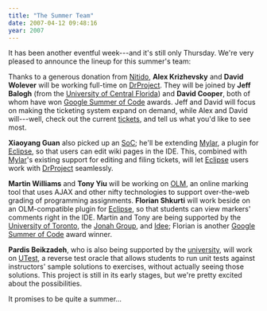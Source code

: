 ```yaml
---
title: "The Summer Team"
date: 2007-04-12 09:48:16
year: 2007
---
```

It has been another eventful week---and it's still only Thursday. We're very pleased to announce the lineup for this summer's team:

Thanks to a generous donation from <a href="http://www.nitido.com">Nitido</a>, <strong>Alex Krizhevsky</strong> and <strong>David Wolever</strong> will be working full-time on <a href="http://www.drproject.org">DrProject</a>.  They will be joined by <strong>Jeff Balogh</strong> (from the <a href="http://www.ucf.edu/">University of Central Florida</a>) and <strong>David Cooper</strong>, both of whom have won <a href="http://code.google.com/soc/">Google Summer of Code</a> awards. Jeff and David will focus on making the ticketing system expand on demand, while Alex and David will---well, check out the current <a href="https://www.drproject.org/DrProject/query">tickets</a>, and tell us what you'd like to see most.

<strong>Xiaoyang Guan</strong> also picked up an <a href="http://code.google.com/soc/">SoC</a>; he'll be extending <a href="http://www.eclipse.org/mylar/">Mylar</a>, a plugin for <a href="http://www.eclipse.org">Eclipse</a>, so that users can edit wiki pages in the IDE.  This, combined with <a href="http://www.eclipse.org/mylar/">Mylar</a>'s existing support for editing and filing tickets, will let <a href="http://www.eclipse.org">Eclipse</a> users work with <a href="http://www.drproject.org">DrProject</a> seamlessly.

<strong>Martin Williams</strong> and <strong>Tony Yiu</strong> will be working on <a href="https://www.drproject.org/olm">OLM</a>, an online marking tool that uses AJAX and other nifty technologies to support over-the-web grading of programming assignments. <strong>Florian Shkurti</strong> will work beside on an OLM-compatible plugin for <a href="http://www.eclipse.org">Eclipse</a>, so that students can view markers' comments right in the IDE.  Martin and Tony are being supported by the <a href="http://www.utoronto.ca">University of Toronto</a>, the <a href="http://www.jonahgroup.com">Jonah Group</a>, and <a href="http://www.ideeinc.com">Idee</a>; Florian is another <a href="http://code.google.com/soc/">Google Summer of Code</a> award winner.

<strong>Pardis Beikzadeh</strong>, who is also being supported by the <a href="http://www.utoronto.ca">university</a>, will work on <a href="http://www.cs.toronto.edu/~gvwilson#utest">UTest</a>, a reverse test oracle that allows students to run unit tests against instructors' sample solutions to exercises, without actually seeing those solutions.  This project is still in its early stages, but we're pretty excited about the possibilities.

It promises to be quite a summer...
